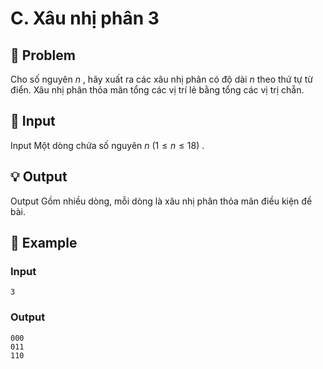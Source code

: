 # C. Xâu nhị phân 3

## 📖 Problem

Cho số nguyên
$n$
, hãy xuất ra các xâu nhị phân có độ dài
$n$
theo thứ tự từ điển. Xâu nhị phân thỏa mãn tổng các vị trí lẻ bằng tổng các vị trị chẵn.


## 🧩 Input

Input
Một dòng chứa số nguyên
$n$
$(1 ≤n≤ 18)$
.


## 💡 Output

Output
Gồm nhiều dòng, mỗi dòng là xâu nhị phân thỏa mãn điều kiện đề bài.


## 🧠 Example

### Input

```text
3
```

### Output

```text
000
011
110
```



